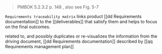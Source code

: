 >PMBOK 5.2.3.2 p. 148 , also see Fig. 5-7 

`Requirements traceability matrix` links product [[dd Requirements documentation]] to the [[deliverables]] that satisfy them and helps to focus on the final outcomes.

related to, and possibly duplicates or re-visualizes the information from the driving document, [[dd Requirements documentation]]
described by [[qq Requirements management plan]]


